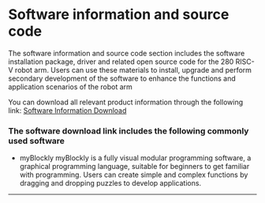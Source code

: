# Software information and source code
The software information and source code section includes the software installation package, driver and related open source code for the 280 RISC-V robot arm. Users can use these materials to install, upgrade and perform secondary development of the software to enhance the functions and application scenarios of the robot arm

You can download all relevant product information through the following link: [Software Information Download](https://www.elephantrobotics.com/support/)

### The software download link includes the following commonly used software


* myBlockly
myBlockly is a fully visual modular programming software, a graphical programming language, suitable for beginners to get familiar with programming.
Users can create simple and complex functions by dragging and dropping puzzles to develop applications.

---
